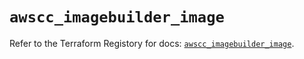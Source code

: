 # `awscc_imagebuilder_image`

Refer to the Terraform Registory for docs: [`awscc_imagebuilder_image`](https://registry.terraform.io/providers/hashicorp/awscc/0.70.0/docs/resources/imagebuilder_image).
